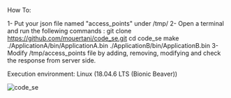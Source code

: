 How To:

1- Put your json file named "access_points" under /tmp/
2- Open a terminal and run the follewing commands :
   git clone https://github.com/mouertani/code_se.git
   cd code_se
   make
   ./ApplicationA/bin/ApplicationA.bin
   ./ApplicationB/bin/ApplicationB.bin
3- Modify /tmp/access_points file by adding, removing, modifying and check the response from server side.

Execution environment: Linux (18.04.6 LTS (Bionic Beaver))

![code_se](https://user-images.githubusercontent.com/98718335/152874544-3d2d20ce-8f90-489c-bd55-b94fa9e0de49.png)
